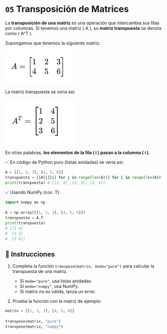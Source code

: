 # `05` Transposición de Matrices  

La **transposición de una matriz** es una operación que intercambia sus filas por columnas. Si tenemos una matriz \( A \), su **matriz transpuesta** se denota como \( A^T \).  


Supongamos que tenemos la siguiente matriz:

![image-matrix1](/.learn/assets/matrix1.png)


La matriz transpuesta se veria así:

![image-matrix2](/.learn/assets/matrix2.png)


En otras palabras, **los elementos de la fila \( i \) pasan a la columna \( i \)**.


✅ En código de Python puro (listas anidadas) se veria asi:

  ```python
  A = [[1, 2, 3], [4, 5, 6]]
  transpuesta = [[A[j][i] for j in range(len(A))] for i in range(len(A[0]))]
  print(transpuesta) # [[1, 4], [2, 5], [3, 6]]
  ```
✅ Usando NumPy (con .T):
  ```python
  import numpy as np

  A = np.array([[1, 2, 3], [4, 5, 6]])
  transpuesta = A.T
  print(transpuesta)
  # [[1 4]
  #  [2 5]
  #  [3 6]]
  ```


## 📝 Instrucciones

1. Completa la función `transpose(matrix, mode="pure")` para calcular la transpuesta de una matriz.

    - Si `mode="pure"`, usa listas anidadas.
    - Si `mode="numpy"`, usa NumPy.
    - Si matrix no es válida, lanza un error.

2. Prueba la función con la matriz de ejemplo:

  ```python
  matrix = [[1, 2, 3], [4, 5, 6]]

  transpose(matrix, "pure")
  transpose(matrix, "numpy")
  ```
